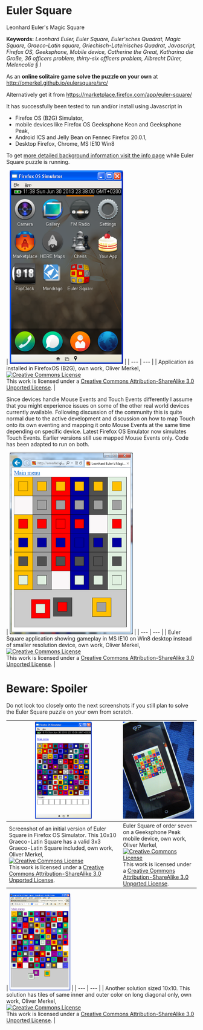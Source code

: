 Euler Square
============

Leonhard Euler's Magic Square

__Keywords:__ _Leonhard Euler, Euler Square, Euler'sches Quadrat,
Magic Square, Graeco-Latin square, Griechisch-Lateinisches Quadrat,
Javascript, Firefox OS, Geeksphone, Mobile device,
Catherine the Great, Katharina die Gro&szlig;e, 36 officers problem,
thirty-six officers problem, Albrecht D&uuml;rer, Melencolia &sect; I_


As an __online solitaire game solve the puzzle on your own__ at http://omerkel.github.io/eulersquare/src/

Alternatively get it from https://marketplace.firefox.com/app/euler-square/

It has successfully been tested to run and/or install using Javascript in
* Firefox OS (B2G) Simulator,
* mobile devices like Firefox OS Geeksphone Keon and Geeksphone Peak,
* Android ICS and Jelly Bean on Fennec Firefox 20.0.1,
* Desktop Firefox, Chrome, MS IE10 Win8

To get [more detailed background information visit the
info page](http://omerkel.github.io/eulersquare/src/info.html) while
Euler Square puzzle is running.

| <img height="512" ondragstart="return false;" alt="Application as installed in FirefoxOS (B2G), own work, Oliver Merkel, Creative Commons Attribution-Share Alike license" src="/doc/img/eulerb2g.png" /> |
| --- | --- |
| Application as installed in FirefoxOS (B2G), own work, Oliver Merkel,<br /><a rel="license" href="http://creativecommons.org/licenses/by-sa/3.0/deed.en_US"><img alt="Creative Commons License" style="border-width:0" src="http://i.creativecommons.org/l/by-sa/3.0/88x31.png" /></a><br />This work is licensed under a <a rel="license" href="http://creativecommons.org/licenses/by-sa/3.0/deed.en_US">Creative Commons Attribution-ShareAlike 3.0 Unported License</a>. |

Since devices handle Mouse Events and Touch Events differently
I assume that you might experience issues on some of the other real
world devices currently available. Following discussion of the
community this is quite normal due to the active development and
discussion on how to map Touch onto its own eventing and mapping
it onto Mouse Events at the same time depending on specific device.
Latest Firefox OS Emulator now simulates Touch Events. Earlier
versions still use mapped Mouse Events only. Code has been adapted
to run on both.

| <img height="480" ondragstart="return false;" alt="Euler Square application showing gameplay in MS IE10 on Win8 desktop instead of smaller resolution device, own work, Oliver Merkel, Creative Commons License, This work is licensed under a Creative Commons Attribution-ShareAlike 3.0 Unported License." src="/doc/img/euler_ie10gameplay.png" /> |
| --- | --- |
| Euler Square application showing gameplay in MS IE10 on Win8 desktop instead of smaller resolution device, own work, Oliver Merkel,<br /><a rel="license" href="http://creativecommons.org/licenses/by-sa/3.0/deed.en_US"><img alt="Creative Commons License" style="border-width:0" src="http://i.creativecommons.org/l/by-sa/3.0/88x31.png" /></a><br />This work is licensed under a <a rel="license" href="http://creativecommons.org/licenses/by-sa/3.0/deed.en_US">Creative Commons Attribution-ShareAlike 3.0 Unported License</a>. |

Beware: Spoiler
===============

Do not look too closely onto the next screenshots if you still plan
to solve the Euler Square puzzle on your own from scratch.


| <img height="256" ondragstart="return false;" alt="Screenshot of an initial version of Euler Square in Firefox OS Simulator. This 10x10 Graeco-Latin Square has a valid 3x3 Graeco-Latin Square included, own work, Oliver Merkel, Creative Commons Attribution-Share Alike license" src="/doc/img/euler10b2g.png" /> | <img height="256" ondragstart="return false;" alt="Euler Square of order seven on a Geeksphone Peak mobile device, own work, Oliver Merkel, Creative Commons Attribution-Share Alike license" src="/doc/img/euler_square_7_geeksphone_peak.jpg" /> |
| --- | --- |
| Screenshot of an initial version of Euler Square in Firefox OS Simulator. This 10x10 Graeco-Latin Square has a valid 3x3 Graeco-Latin Square included, own work, Oliver Merkel,<br /><a rel="license" href="http://creativecommons.org/licenses/by-sa/3.0/deed.en_US"><img alt="Creative Commons License" style="border-width:0" src="http://i.creativecommons.org/l/by-sa/3.0/88x31.png" /></a><br />This work is licensed under a <a rel="license" href="http://creativecommons.org/licenses/by-sa/3.0/deed.en_US">Creative Commons Attribution-ShareAlike 3.0 Unported License</a>. | Euler Square of order seven on a Geeksphone Peak mobile device, own work, Oliver Merkel,<br /><a rel="license" href="http://creativecommons.org/licenses/by-sa/3.0/deed.en_US"><img alt="Creative Commons License" style="border-width:0" src="http://i.creativecommons.org/l/by-sa/3.0/88x31.png" /></a><br />This work is licensed under a <a rel="license" href="http://creativecommons.org/licenses/by-sa/3.0/deed.en_US">Creative Commons Attribution-ShareAlike 3.0 Unported License</a>. |

| <img height="256" ondragstart="return false;" alt="Another 10x10 solution with tiles of same inner and outer color on long diagonal only, own work, Oliver Merkel, Creative Commons Attribution-Share Alike license" src="/doc/img/euler_another10x10.png" /> |
| --- | --- |
| Another solution sized 10x10. This solution has tiles of same inner and outer color on long diagonal only, own work, Oliver Merkel,<br /><a rel="license" href="http://creativecommons.org/licenses/by-sa/3.0/deed.en_US"><img alt="Creative Commons License" style="border-width:0" src="http://i.creativecommons.org/l/by-sa/3.0/88x31.png" /></a><br />This work is licensed under a <a rel="license" href="http://creativecommons.org/licenses/by-sa/3.0/deed.en_US">Creative Commons Attribution-ShareAlike 3.0 Unported License</a>. |

